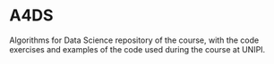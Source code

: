 # A4DS
Algorithms for Data Science repository of the course, with the code exercises and examples of the code used during the course at UNIPI.

